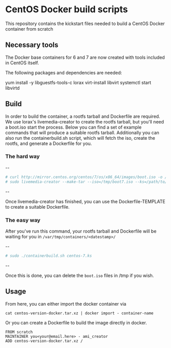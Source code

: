 CentOS Docker build scripts
===========================

This repository contains the kickstart files needed to build a CentOS Docker container from scratch

## Necessary tools

The Docker base containers for 6 and 7 are now created with tools included in CentOS itself. 

The following packages and dependencies are needed:

  yum install -y libguestfs-tools-c lorax virt-install libvirt
  systemctl start  libvirtd


## Build

In order to build the container, a rootfs tarball and Dockerfile are required.
We use lorax's livemedia-creator to create the rootfs tarball, but you'll need
a boot.iso start the process. Below you can find a set of example commands
that will produce a suitable rootfs tarball. Additionally you can also run the
containerbuild.sh script, which will fetch the iso, create the rootfs, and
generate a Dockerfile for you.

### The hard way
--
```bash
# curl http://mirror.centos.org/centos/7/os/x86_64/images/boot.iso -o /tmp/boot7.iso
# sudo livemedia-creator --make-tar --iso=/tmp/boot7.iso --ks=/path/to/centos-7.ks --image-name=centos-7-docker.tar.xz
```
--

Once livemedia-creator has finished, you can use the Dockerfile-TEMPLATE to
create a suitable Dockerfile.

### The easy way

After you've run this command, your rootfs tarball and Dockerfile will be
waiting for you in `/var/tmp/containers/<datestamp>/`

--
```bash
# sudo ./containerbuild.sh centos-7.ks
```
--

Once this is done, you can delete the `boot.iso` files in /tmp if you wish.


## Usage

From here, you can either import the docker container via

```
cat centos-version-docker.tar.xz | docker import - container-name
```

Or you can create a Dockerfile to build the image directly in docker.

```
FROM scratch
MAINTAINER you<your@email.here> - ami_creator
ADD centos-version-docker.tar.xz /
```
